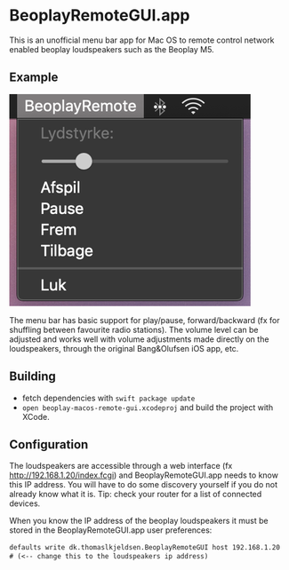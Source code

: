 # BeoplayRemoteGUI.app

This is an unofficial menu bar app for Mac OS to remote control network enabled beoplay loudspeakers such as the Beoplay M5.

## Example

![Screenshot](./screenshot.png)

The menu bar has basic support for play/pause, forward/backward (fx for shuffling between favourite radio stations). The volume level can be adjusted and works well with volume adjustments made directly on the loudspeakers, through the original Bang&Olufsen iOS app, etc.

## Building
- fetch dependencies with `swift package update`
- `open beoplay-macos-remote-gui.xcodeproj` and build the project with XCode.

## Configuration
The loudspeakers are accessible through a web interface (fx http://192.168.1.20/index.fcgi) and BeoplayRemoteGUI.app needs to know this IP address. You will have to do some discovery yourself if you do not already know what it is. Tip: check your router for a list of connected devices.

When you know the IP address of the beoplay loudspeakers it must be stored in the BeoplayRemoteGUI.app user preferences:

```
defaults write dk.thomaslkjeldsen.BeoplayRemoteGUI host 192.168.1.20     # (<-- change this to the loudspeakers ip address)
```

